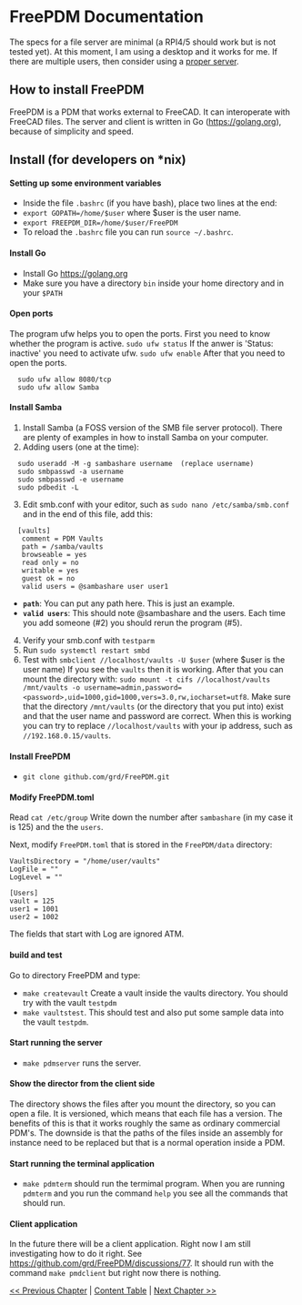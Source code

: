 # FreePDM Documentation
The specs for a file server are minimal (a RPI4/5 should work but is not tested yet). At this moment, I am using a desktop and it works for me. If there are multiple users, then consider using a [proper server](https://github.com/grd/FreePDM/blob/main/ConceptOfDesign/FreePDM_Install/Docker-Compose.md).

## How to install FreePDM

FreePDM is a PDM that works external to FreeCAD. It can interoperate with FreeCAD files. The server and client is written in Go (https://golang.org), because of simplicity and speed.

## Install (for developers on *nix)

#### Setting up some environment variables
- Inside the file `.bashrc` (if you have bash), place two lines at the end:
- `export GOPATH=/home/$user` where $user is the user name.
- `export FREEPDM_DIR=/home/$user/FreePDM`
- To reload the `.bashrc` file you can run `source ~/.bashrc`.

#### Install Go
  - Install Go https://golang.org
  - Make sure you have a directory `bin` inside your home directory and in your `$PATH`

#### Open ports
The program ufw helps you to open the ports. First you need to know whether the program is active.
`sudo ufw status`
If the anwer is 'Status: inactive' you need to activate ufw.
`sudo ufw enable`
After that you need to open the ports.
```
  sudo ufw allow 8080/tcp
  sudo ufw allow Samba
```

#### Install Samba
  1. Install Samba (a FOSS version of the SMB file server protocol). There are plenty of examples in how to install Samba on your computer.
  2. Adding users (one at the time):
```
  sudo useradd -M -g sambashare username  (replace username)
  sudo smbpasswd -a username
  sudo smbpasswd -e username
  sudo pdbedit -L
```
  3. Edit smb.conf with your editor, such as `sudo nano /etc/samba/smb.conf`
  and in the end of this file, add this:
```
  [vaults]
   comment = PDM Vaults
   path = /samba/vaults
   browseable = yes
   read only = no
   writable = yes
   guest ok = no
   valid users = @sambashare user user1
```

  - **`path`**: You can put any path here. This is just an example.
  - **`valid users`**: This should note @sambashare and the users. Each time you add someone (#2) you should rerun the program (#5).

4. Verify your smb.conf with `testparm`
5. Run `sudo systemctl restart smbd`
6. Test with `smbclient //localhost/vaults -U $user` (where $user is the user name)
If you see the `vaults` then it is working. After that you can mount the directory with:
`sudo mount -t cifs //localhost/vaults /mnt/vaults -o username=admin,password=<password>,uid=1000,gid=1000,vers=3.0,rw,iocharset=utf8`. Make sure that the directory `/mnt/vaults` (or the directory that you put into) exist and that the user name and password are correct.
When this is working you can try to replace `//localhost/vaults` with your ip address, such as `//192.168.0.15/vaults`.

#### Install FreePDM
  - `git clone github.com/grd/FreePDM.git`

#### Modify FreePDM.toml
Read `cat /etc/group` 
Write down the number after `sambashare` (in my case it is 125) and the the `users`.

Next, modify `FreePDM.toml` that is stored in the `FreePDM/data` directory:

```
VaultsDirectory = "/home/user/vaults"
LogFile = ""
LogLevel = ""

[Users]
vault = 125
user1 = 1001
user2 = 1002
```

The fields that start with Log are ignored ATM.

#### build and test
Go to directory FreePDM and type:
  - `make createvault` Create a vault inside the vaults directory. You should try with the vault `testpdm`
  -  `make vaultstest`. This should test and also put some sample data into the vault `testpdm`.

#### Start running the server
- `make pdmserver` runs the server.

#### Show the director from the client side
The directory shows the files after you mount the directory, so you can open a file. It is versioned, which means that each file has a version. The benefits of this is that it works roughly the same as ordinary commercial PDM's. The downside is that the paths of the files inside an assembly for instance need to be replaced but that is a normal operation inside a PDM.

#### Start running the terminal application
- `make pdmterm` should run the termimal program. When you are running `pdmterm` and you run the command `help` you see all the commands that should run.

#### Client application
In the future there will be a client application. Right now I am still investigating how to do it right. See https://github.com/grd/FreePDM/discussions/77. It should run with the command `make pmdclient` but right now there is nothing.



[<< Previous Chapter](README.md) | [Content Table](README.md) | [Next Chapter >>](Docker-Compose.md)

